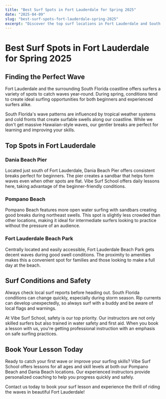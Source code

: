 ```yaml
---
title: "Best Surf Spots in Fort Lauderdale for Spring 2025"
date: "2025-04-09"
slug: "best-surf-spots-fort-lauderdale-spring-2025"
excerpt: "Discover the top surf locations in Fort Lauderdale and South Florida for spring 2025. Perfect for beginners and experienced surfers looking for the best waves and surf lessons."
---
```


# Best Surf Spots in Fort Lauderdale for Spring 2025

## Finding the Perfect Wave

Fort Lauderdale and the surrounding South Florida coastline offers surfers a variety of spots to catch waves year-round. During spring, conditions tend to create ideal surfing opportunities for both beginners and experienced surfers alike.

South Florida's wave patterns are influenced by tropical weather systems and cold fronts that create surfable swells along our coastline. While we don't get massive Hawaiian-style waves, our gentler breaks are perfect for learning and improving your skills.

## Top Spots in Fort Lauderdale

### Dania Beach Pier

Located just south of Fort Lauderdale, Dania Beach Pier offers consistent breaks perfect for beginners. The pier creates a sandbar that helps form waves even when other spots are flat. Vibe Surf School offers daily lessons here, taking advantage of the beginner-friendly conditions.

### Pompano Beach

Pompano Beach features more open water surfing with sandbars creating good breaks during northeast swells. This spot is slightly less crowded than other locations, making it ideal for intermediate surfers looking to practice without the pressure of an audience.

### Fort Lauderdale Beach Park

Centrally located and easily accessible, Fort Lauderdale Beach Park gets decent waves during good swell conditions. The proximity to amenities makes this a convenient spot for families and those looking to make a full day at the beach.

## Surf Conditions and Safety

Always check local surf reports before heading out. South Florida conditions can change quickly, especially during storm season. Rip currents can develop unexpectedly, so always surf with a buddy and be aware of local flags and warnings.

At Vibe Surf School, safety is our top priority. Our instructors are not only skilled surfers but also trained in water safety and first aid. When you book a lesson with us, you're getting professional instruction with an emphasis on safe surfing practices.

## Book Your Lesson Today

Ready to catch your first wave or improve your surfing skills? Vibe Surf School offers lessons for all ages and skill levels at both our Pompano Beach and Dania Beach locations. Our experienced instructors provide personalized coaching to help you progress quickly and safely.

Contact us today to book your surf lesson and experience the thrill of riding the waves in beautiful Fort Lauderdale!
